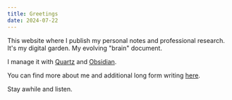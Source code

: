 ```yaml
---
title: Greetings
date: 2024-07-22
---
```

This website where I publish my personal notes and professional research. It's my digital garden. My evolving "brain" document.

I manage it with [Quartz](https://github.com/jackyzha0/quartz) and [Obsidian](https://obsidian.md/).

You can find more about me and additional long form writing [here](https://andrew.hawker.io).

Stay awhile and listen.